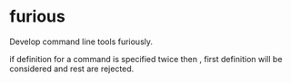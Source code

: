 # furious
Develop command line tools furiously.

if definition for a command is specified twice then , first definition will be considered and rest are rejected.